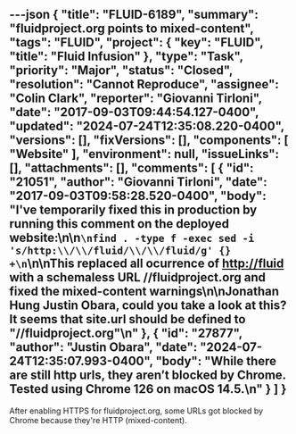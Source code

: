---json
{
  "title": "FLUID-6189",
  "summary": "fluidproject.org points to mixed-content",
  "tags": "FLUID",
  "project": {
    "key": "FLUID",
    "title": "Fluid Infusion"
  },
  "type": "Task",
  "priority": "Major",
  "status": "Closed",
  "resolution": "Cannot Reproduce",
  "assignee": "Colin Clark",
  "reporter": "Giovanni Tirloni",
  "date": "2017-09-03T09:44:54.127-0400",
  "updated": "2024-07-24T12:35:08.220-0400",
  "versions": [],
  "fixVersions": [],
  "components": [
    "Website"
  ],
  "environment": null,
  "issueLinks": [],
  "attachments": [],
  "comments": [
    {
      "id": "21051",
      "author": "Giovanni Tirloni",
      "date": "2017-09-03T09:58:28.520-0400",
      "body": "I've temporarily fixed this in production by running this comment on the deployed website:\n\n```\nfind . -type f -exec sed -i 's/http:\\/\\/fluid/\\/\\/fluid/g' {} +\n```\n\nThis replaced all ocurrence of [http://fluid](http://fluid/) with a schemaless URL //fluidproject.org and fixed the mixed-content warnings\n\nJonathan Hung Justin Obara, could you take a look at this? It seems that site.url should be defined to \"//fluidproject.org\"\n"
    },
    {
      "id": "27877",
      "author": "Justin Obara",
      "date": "2024-07-24T12:35:07.993-0400",
      "body": "While there are still http urls, they aren’t blocked by Chrome. Tested using Chrome 126 on macOS 14.5.\n"
    }
  ]
}
---
After enabling HTTPS for fluidproject.org, some URLs got blocked by Chrome because they're HTTP (mixed-content).

        
